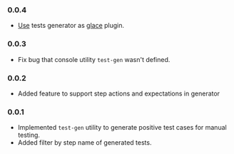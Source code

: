 ### 0.0.4

- [Use](https://github.com/glacejs/glace-testgen/commit/d97310351d2700364d4da5850a0e9e2ea8b0935d) tests generator as [glace](https://glacejs.github.io/glace-core/index.html) plugin.

### 0.0.3

- Fix bug that console utility `test-gen` wasn't defined.

### 0.0.2

- Added feature to support step actions and expectations in generator

### 0.0.1

- Implemented `test-gen` utility to generate positive test cases for manual testing.
- Added filter by step name of generated tests.
